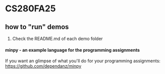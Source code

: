 # CS280FA25

## how to "run" demos
1. Check the README.md of each demo folder

#### minpy - an example language for the programming assignments
If you want an glimpse of what you'll do for your programming assignments: https://github.com/dependanz/minpy